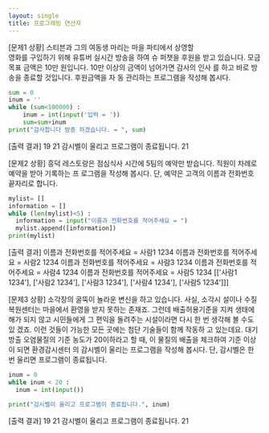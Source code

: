 ```yaml
---
layout: single
title: 프로그래밍 연산자 
---
```

[문제1 상황]
 스티븐과 그의 여동생 마리는 마을 파티에서 상영할  
영화를 구입하기 위해 유튜버 실시간 방송을 하여 슈 
퍼챗을 후원을 받고 있습니다. 모금 목표 금액은 10만 
원입니다. 10만 이상의 금액이 넘어가면 감사의 인사 
를 하고 바로 방송을 종료할 것입니다. 후원금액을 자 
동 관리하는 프로그램을 작성해 봅시다. 

~~~ python
sum = 0
inum = ''
while (sum<100000) :
    inum = int(input('입력 = '))
    sum=sum+inum
print("감사합니다 방종 하겠습니다. = ", sum)
~~~
[출력 결과]
19
21
감시벨이 울리고 프로그램이 종료됩니다. 21

[문제2 상황]
흥덕 레스토랑은 점심식사 시간에 5팀의 예약만
받습니다. 직원이 차례로 예약을 받아 기록하는 프
로그램을 작성해 봅시다. 단, 예약은 고객의 이름과
전화번호 끝자리로 합니다.

~~~python
mylist= []
information = []
while (len(mylist)<5) :
  information = input("이름과 전화번호를 적어주세요 = ")
  mylist.append([information])
print(mylist)
~~~
[출력 결과]
이름과 전화번호를 적어주세요 = 사람1 1234
이름과 전화번호를 적어주세요 = 사람2 1234
이름과 전화번호를 적어주세요 = 사람3 1234
이름과 전화번호를 적어주세요 = 사람4 1234
이름과 전화번호를 적어주세요 = 사람5 1234
[['사람1 1234'], ['사람2 1234'], ['사람3 1234'], ['사람4 1234'], ['사람5 1234']]]

[문제3 상황]
소각장의 굴뚝이 놀라운 변신을 하고 있습니다. 사실, 소각시
설이나 수질복원센터는 마을에서 환영을 받지 못하는 존재죠. 그런데 배출허용기준을 지켜 생태에 해가 되지 않고 시민들에게
그 편익을 돌려주는 시설이라면 다시 한 번 생각해 볼 수도 있
겠죠.
이런 것들이 가능한 모든 곳에는 첨단 기술들이 함께 작동하
고 있는데요. 대기 방출 오염물질의 기준 농도가 20이하라고 할
때, 이 물질의 배출을 체크하여 기준 이상이 되면 환경감시센터
의 감시벨이 울리는 프로그램을 작성해 봅시다.
단, 감시벨은 한 번 울리면 프로그램이 종료됩니다.

~~~python
inum = 0
while inum < 20 :
  inum = int(input())

print("감시벨이 울리고 프로그램이 종료됩니다.", inum)
~~~
[출력 결과]
19
21
감시벨이 울리고 프로그램이 종료됩니다. 21

